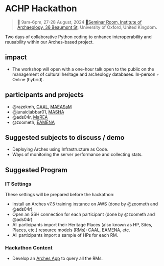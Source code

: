 # ACHP Hackathon
> 📅 9am-6pm, 27-28 August, 2024 [📍Seminar Room, Institute of Archaeology, 36 Beaumont St](https://maps.app.goo.gl/MtAMkX57pxdbF6Ue9), University of Oxford, United Kingdom.

Two days of collaborative Python coding to enhance interoperability and reusability within our Arches-based project.

## impact

* The workshop will open with a one-hour talk open to the public on the management of cultural heritage and archeology databases. In-person + Online (hybrid).

## participants and projects

* @razekmh, [CAAL](https://github.com/achp-project/prj-caal), [MAEASaM](https://github.com/achp-project/prj-maeasam)
* @junaidjabbar01, [MASHA](https://github.com/achp-project/prj-mahsa)
* @ads04r, [MaREA](https://github.com/achp-project/prj-eamena-marea)
* @zoometh, [EAMENA](https://github.com/achp-project/prj-eamena-marea)

## Suggested subjects to discuss / demo 

* Deploying Arches using Infrastructure as Code.
* Ways of monitoring the server performance and collecting stats.

## Suggested Program

### IT Settings

These settings will be prepared before the hackathon:

* Install an Arches v7.5 training instance on AWS (done by @zoometh and @ads04r)
* Open an SSH connection for each participant (done by @zoometh and @ads04r)
* All participants import their Heritage Places (also known as HP, Sites, Places, etc.) resource models (RMs): [CAAL](https://github.com/achp-project/prj-caal/blob/main/resource_models/arches/CAAL-SitesAndMonuments.json), [EAMENA](https://github.com/achp-project/prj-eamena-marea/blob/main/resource_models/Heritage%20Place.json), etc.
* All participants import a sample of HPs for each RM.

### Hackathon Content

* Develop an [Arches App](https://arches.readthedocs.io/en/stable/developing/extending/creating-apps/) to query all the RMs.
